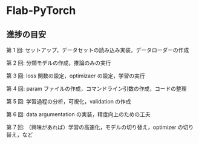 # Flab-PyTorch

## 進捗の目安

第 1 回: セットアップ，データセットの読み込み実装，データローダーの作成

第 2 回: 分類モデルの作成，推論のみの実行

第 3 回: loss 関数の設定，optimizaer の設定，学習の実行

第 4 回: param ファイルの作成，コマンドライン引数の作成，コードの整理

第 5 回: 学習過程の分析，可視化，validation の作成

第 6 回: data argumentation の実装，精度向上のための工夫

第 7 回: （興味があれば）学習の高速化，モデルの切り替え，optimizer の切り替え，など

